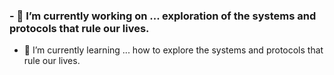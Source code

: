 ###  - 🔭 I’m currently working on ... exploration of the systems and protocols that rule our lives.
- 🌱 I’m currently learning ... how to explore the systems and protocols that rule our lives.


<!--
**loRES-tech/loRES-tech** is a ✨ _special_ ✨ repository because its `README.md` (this file) appears on your GitHub profile.



